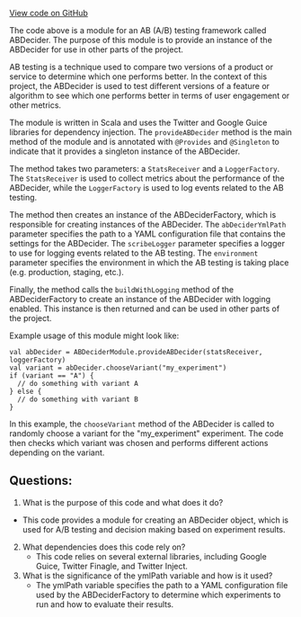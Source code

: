 [View code on GitHub](https://github.com/misbahsy/the-algorithm/follow-recommendations-service/server/src/main/scala/com/twitter/follow_recommendations/modules/ABDeciderModule.scala)

The code above is a module for an AB (A/B) testing framework called ABDecider. The purpose of this module is to provide an instance of the ABDecider for use in other parts of the project. 

AB testing is a technique used to compare two versions of a product or service to determine which one performs better. In the context of this project, the ABDecider is used to test different versions of a feature or algorithm to see which one performs better in terms of user engagement or other metrics. 

The module is written in Scala and uses the Twitter and Google Guice libraries for dependency injection. The `provideABDecider` method is the main method of the module and is annotated with `@Provides` and `@Singleton` to indicate that it provides a singleton instance of the ABDecider. 

The method takes two parameters: a `StatsReceiver` and a `LoggerFactory`. The `StatsReceiver` is used to collect metrics about the performance of the ABDecider, while the `LoggerFactory` is used to log events related to the AB testing. 

The method then creates an instance of the ABDeciderFactory, which is responsible for creating instances of the ABDecider. The `abDeciderYmlPath` parameter specifies the path to a YAML configuration file that contains the settings for the ABDecider. The `scribeLogger` parameter specifies a logger to use for logging events related to the AB testing. The `environment` parameter specifies the environment in which the AB testing is taking place (e.g. production, staging, etc.). 

Finally, the method calls the `buildWithLogging` method of the ABDeciderFactory to create an instance of the ABDecider with logging enabled. This instance is then returned and can be used in other parts of the project. 

Example usage of this module might look like:

```
val abDecider = ABDeciderModule.provideABDecider(statsReceiver, loggerFactory)
val variant = abDecider.chooseVariant("my_experiment")
if (variant == "A") {
  // do something with variant A
} else {
  // do something with variant B
}
```

In this example, the `chooseVariant` method of the ABDecider is called to randomly choose a variant for the "my_experiment" experiment. The code then checks which variant was chosen and performs different actions depending on the variant.
## Questions: 
 1. What is the purpose of this code and what does it do?
   - This code provides a module for creating an ABDecider object, which is used for A/B testing and decision making based on experiment results.
2. What dependencies does this code rely on?
   - This code relies on several external libraries, including Google Guice, Twitter Finagle, and Twitter Inject.
3. What is the significance of the ymlPath variable and how is it used?
   - The ymlPath variable specifies the path to a YAML configuration file used by the ABDeciderFactory to determine which experiments to run and how to evaluate their results.